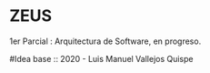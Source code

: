# ZEUS
1er Parcial : Arquitectura de Software, en progreso.

#Idea base ::
2020 - Luis Manuel Vallejos Quispe